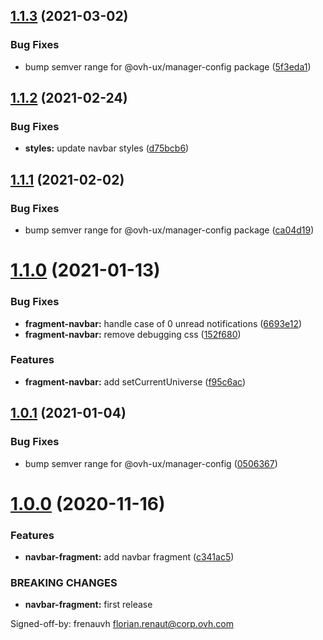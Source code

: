 ## [1.1.3](https://github.com/ovh/manager/compare/@ovh-ux/manager-fragment-navbar@1.1.2...@ovh-ux/manager-fragment-navbar@1.1.3) (2021-03-02)


### Bug Fixes

* bump semver range for @ovh-ux/manager-config package ([5f3eda1](https://github.com/ovh/manager/commit/5f3eda16abd4df3b46cdde241c827a1d1d6dc80c))



## [1.1.2](https://github.com/ovh/manager/compare/@ovh-ux/manager-fragment-navbar@1.1.1...@ovh-ux/manager-fragment-navbar@1.1.2) (2021-02-24)


### Bug Fixes

* **styles:** update navbar styles ([d75bcb6](https://github.com/ovh/manager/commit/d75bcb654ab01ef585e4e95ac9edb2278e639b4f))



## [1.1.1](https://github.com/ovh/manager/compare/@ovh-ux/manager-fragment-navbar@1.1.0...@ovh-ux/manager-fragment-navbar@1.1.1) (2021-02-02)


### Bug Fixes

* bump semver range for @ovh-ux/manager-config package ([ca04d19](https://github.com/ovh/manager/commit/ca04d19b7a038544f1b5e3b211d0a1c3b70a0d5b))



# [1.1.0](https://github.com/ovh/manager/compare/@ovh-ux/manager-fragment-navbar@1.0.1...@ovh-ux/manager-fragment-navbar@1.1.0) (2021-01-13)


### Bug Fixes

* **fragment-navbar:** handle case of 0 unread notifications ([6693e12](https://github.com/ovh/manager/commit/6693e121f25d6e14e630959c71895538a81c5403))
* **fragment-navbar:** remove debugging css ([152f680](https://github.com/ovh/manager/commit/152f68025c38e4472b920768a6fddd43ed6bb8cf))


### Features

* **fragment-navbar:** add setCurrentUniverse ([f95c6ac](https://github.com/ovh/manager/commit/f95c6ac13776f8ab771ce7b7dfe53cc38bc69c4d))



## [1.0.1](https://github.com/ovh/manager/compare/@ovh-ux/manager-fragment-navbar@1.0.0...@ovh-ux/manager-fragment-navbar@1.0.1) (2021-01-04)


### Bug Fixes

* bump semver range for @ovh-ux/manager-config ([0506367](https://github.com/ovh/manager/commit/05063677a5239f25d2632a5b4992e95538e32307))



# [1.0.0](https://github.com/ovh/manager/compare/@ovh-ux/manager-fragment-navbar@0.0.0...@ovh-ux/manager-fragment-navbar@1.0.0) (2020-11-16)


### Features

* **navbar-fragment:** add navbar fragment ([c341ac5](https://github.com/ovh/manager/commit/c341ac540e983b1031dfa900b979a78de6d055fc))


### BREAKING CHANGES

* **navbar-fragment:** first release

Signed-off-by: frenauvh <florian.renaut@corp.ovh.com>



